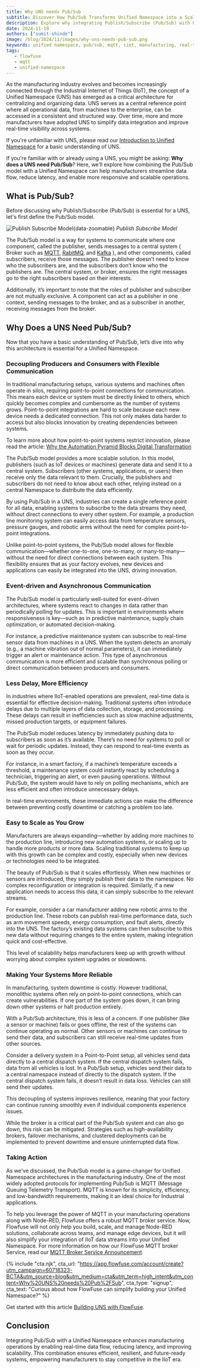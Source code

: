 ```yaml
---
title: Why UNS needs Pub/Sub
subtitle: Discover How Pub/Sub Transforms Unified Namespace into a Scalable, Real-Time Data Powerhouse for Modern Manufacturing.
description: Explore why integrating Publish/Subscribe (Pub/Sub) with Unified Namespace (UNS) is key to optimizing manufacturing data flow. Learn how this combination reduces latency, improves scalability, and enables real-time decision-making in IIoT systems.
date: 2024-11-19
authors: ["sumit-shinde"]
image: /blog/2024/11/images/why-uns-needs-pub-sub.png
keywords: unified namespace, pub/sub, mqtt, iiot, manufacturing, real-time data, event-driven, scalability, smart factory, flowfuse, iot integration
tags:
   - flowfuse
   - mqtt 
   - unified-namespace
---
```


As the manufacturing industry evolves and becomes increasingly connected through the Industrial Internet of Things (IIoT), the concept of a Unified Namespace (UNS) has emerged as a critical architecture for centralizing and organizing data. UNS serves as a central reference point where all operational data, from machines to the enterprise, can be accessed in a consistent and structured way. Over time, more and more manufacturers have adopted UNS to simplify data integration and improve real-time visibility across systems.

If you're unfamiliar with UNS, please read our [Introduction to Unified Namespace](/blog/2023/12/introduction-to-unified-namespace/) for a basic understanding of UNS.

<!--more-->

If you're familiar with or already using a UNS, you might be asking: **Why does a UNS need Pub/Sub**? Here, we’ll explore how combining the Pub/Sub model with a Unified Namespace can help manufacturers streamline data flow, reduce latency, and enable more responsive and scalable operations.

## What is Pub/Sub?

Before discussing why Publish/Subscribe (Pub/Sub) is essential for a UNS, let's first define the Pub/Sub model.

![Publish Subscribe Model](./images/pub-sub.png){data-zoomable}
_Publish Subscribe Model_

The Pub/Sub model is a way for systems to communicate where one component, called the publisher, sends messages to a central system ( Broker such as [MQTT](/blog/2024/06/how-to-use-mqtt-in-node-red/), [RabitMQ](/node-red/protocol/amqp/), and [Kafka](/blog/2024/03/using-kafka-with-node-red/) ), and other components, called subscribers, receive those messages. The publisher doesn’t need to know who the subscribers are, and the subscribers don’t know who the publishers are. The central system, or broker, ensures the right messages go to the right subscribers based on their interests.

Additionally, it’s important to note that the roles of publisher and subscriber are not mutually exclusive. A component can act as a publisher in one context, sending messages to the broker, and as a subscriber in another, receiving messages from the broker.

## Why Does a UNS Need Pub/Sub?

Now that you have a basic understanding of Pub/Sub, let’s dive into why this architecture is essential for a Unified Namespace.

### Decoupling Producers and Consumers with Flexible Communication

In traditional manufacturing setups, various systems and machines often operate in silos, requiring point-to-point connections for communication. This means each device or system must be directly linked to others, which quickly becomes complex and cumbersome as the number of systems grows. Point-to-point integrations are hard to scale because each new device needs a dedicated connection. This not only makes data harder to access but also blocks innovation by creating dependencies between systems.

To learn more about how point-to-point systems restrict innovation, please read the article: [Why the Automation Pyramid Blocks Digital Transformation](/blog/2023/08/isa-95-automation-pyramid-to-unified-namespace/)

The Pub/Sub model provides a more scalable solution. In this model, publishers (such as IoT devices or machines) generate data and send it to a central system. Subscribers (other systems, applications, or users) then receive only the data relevant to them. Crucially, the publishers and subscribers do not need to know about each other, relying instead on a central Namespace to distribute the data efficiently.

By using Pub/Sub in a UNS, industries can create a single reference point for all data, enabling systems to subscribe to the data streams they need, without direct connections to every other system. For example, a production line monitoring system can easily access data from temperature sensors, pressure gauges, and robotic arms without the need for complex point-to-point integrations.

Unlike point-to-point systems, the Pub/Sub model allows for flexible communication—whether one-to-one, one-to-many, or many-to-many—without the need for direct connections between each system. This flexibility ensures that as your factory evolves, new devices and applications can easily be integrated into the UNS, driving innovation.

### Event-driven and Asynchronous Communication

The Pub/Sub model is particularly well-suited for event-driven architectures, where systems react to changes in data rather than periodically polling for updates. This is important in environments where responsiveness is key—such as in predictive maintenance, supply chain optimization, or automated decision-making.

For instance, a predictive maintenance system can subscribe to real-time sensor data from machines in a UNS. When the system detects an anomaly (e.g., a machine vibration out of normal parameters), it can immediately trigger an alert or maintenance action. This type of asynchronous communication is more efficient and scalable than synchronous polling or direct communication between producers and consumers.

### Less Delay, More Efficiency

In industries where IIoT-enabled operations are prevalent, real-time data is essential for effective decision-making. Traditional systems often introduce delays due to multiple layers of data collection, storage, and processing. These delays can result in inefficiencies such as slow machine adjustments, missed production targets, or equipment failures.

The Pub/Sub model reduces latency by immediately pushing data to subscribers as soon as it’s available. There’s no need for systems to poll or wait for periodic updates. Instead, they can respond to real-time events as soon as they occur.

For instance, in a smart factory, if a machine’s temperature exceeds a threshold, a maintenance system could instantly react by scheduling a technician, triggering an alert, or even pausing operations. Without Pub/Sub, the system would have to rely on polling mechanisms, which are less efficient and often introduce unnecessary delays.

In real-time environments, these immediate actions can make the difference between preventing costly downtime or catching a problem too late.

### Easy to Scale as You Grow

Manufacturers are always expanding—whether by adding more machines to the production line, introducing new automation systems, or scaling up to handle more products or more data. Scaling traditional systems to keep up with this growth can be complex and costly, especially when new devices or technologies need to be integrated.

The beauty of Pub/Sub is that it scales effortlessly. When new machines or sensors are introduced, they simply publish their data to the namespace. No complex reconfiguration or integration is required. Similarly, if a new application needs to access this data, it can simply subscribe to the relevant streams.

For example, consider a car manufacturer adding new robotic arms to the production line. These robots can publish real-time performance data, such as arm movement speeds, energy consumption, and fault alerts, directly into the UNS. The factory’s existing data systems can then subscribe to this new data without requiring changes to the entire system, making integration quick and cost-effective.

This level of scalability helps manufacturers keep up with growth without worrying about complex system upgrades or slowdowns.

### Making Your Systems More Reliable

In manufacturing, system downtime is costly. However traditional, monolithic systems often rely on point-to-point connections, which can create vulnerabilities. If one part of the system goes down, it can bring down other systems or halt production entirely.

With a Pub/Sub architecture, this is less of a concern. If one publisher (like a sensor or machine) fails or goes offline, the rest of the systems can continue operating as normal. Other sensors or machines can continue to send their data, and subscribers can still receive real-time updates from other sources.

Consider a delivery system in a Point-to-Point setup, all vehicles send data directly to a central dispatch system. If the central dispatch system fails, data from all vehicles is lost. In a Pub/Sub setup, vehicles send their data to a central namespace instead of directly to the dispatch system. If the central dispatch system fails, it doesn’t result in data loss. Vehicles can still send their updates.

This decoupling of systems improves resilience, meaning that your factory can continue running smoothly even if individual components experience issues.

While the broker is a critical part of the Pub/Sub system and can also go down, this risk can be mitigated. Strategies such as high-availability brokers, failover mechanisms, and clustered deployments can be implemented to prevent downtime and ensure uninterrupted data flow.

### Taking Action

As we've discussed, the Pub/Sub model is a game-changer for Unified Namespace architectures in the manufacturing industry. One of the most widely adopted protocols for implementing Pub/Sub is MQTT (Message Queuing Telemetry Transport). MQTT is known for its simplicity, efficiency, and low-bandwidth requirements, making it an ideal choice for Industrial applications.

To help you leverage the power of MQTT in your manufacturing operations along with Node-RED, Flowfuse offers a robust MQTT broker service. Now, Flowfuse will not only help you build, scale, and manage Node-RED solutions, collaborate across teams, and manage edge devices, but it will also simplify your integration of IIoT data streams into your Unified Namespace. For more information on how our FlowFuse MQTT broker Service, read our [MQTT Broker Service Announcement](/blog/2024/10/announcement-mqtt-broker/?utm_campaign=60718323-BCTA&utm_source=blog&utm_medium=cta%20mqtt%20announcement&utm_term=high_intent&utm_content=Why%20UNS%20needs%20Pub%2FSub).

{% include "cta.njk", cta_url: "https://app.flowfuse.com/account/create?utm_campaign=60718323-BCTA&utm_source=blog&utm_medium=cta&utm_term=high_intent&utm_content=Why%20UNS%20needs%20Pub%2FSub", cta_type: "signup", cta_text: "Curious about how FlowFuse can simplify building your Unified Namespace?" %}

Get started with this article [Building UNS with FlowFuse](/blog/2024/11/building-uns-with-flowfuse/).

## Conclusion 

Integrating Pub/Sub with a Unified Namespace enhances manufacturing operations by enabling real-time data flow, reducing latency, and improving scalability. This combination ensures efficient, resilient, and future-ready systems, empowering manufacturers to stay competitive in the IIoT era.
